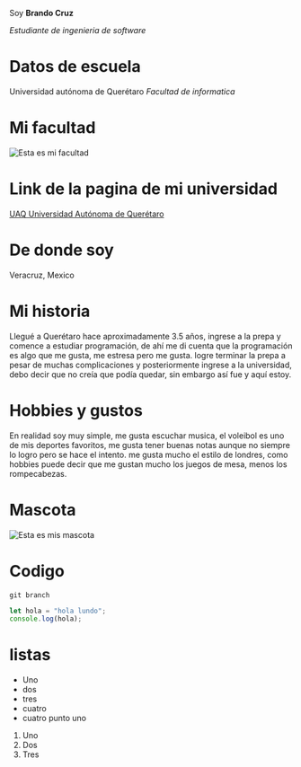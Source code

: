 Soy **Brando Cruz**

_Estudiante de ingenieria de software_

# Datos de escuela
Universidad autónoma de Querétaro
_Facultad de informatica_

# Mi facultad
![Esta es mi facultad](Imagen/UAQFIF.jpg)

# Link de la pagina de mi universidad 
[UAQ Universidad Autónoma de Querétaro](https://www.uaq.mx/)

# De donde soy
Veracruz, Mexico

# Mi historia
Llegué a Querétaro hace aproximadamente 3.5 años, ingrese a la prepa y comence a estudiar programación, de ahí me di cuenta que la programación es algo que me gusta, me estresa pero me gusta. logre terminar la prepa a pesar de muchas complicaciones y posteriormente ingrese a la universidad, debo decir que no creía que podía quedar, sin embargo así fue y aquí estoy. 

# Hobbies y gustos 
En realidad soy muy simple, me gusta escuchar musica, el voleibol es uno de mis deportes favoritos, me gusta tener buenas notas aunque no siempre lo logro pero se hace el intento. me gusta mucho el estilo de londres, como hobbies puede decir que me gustan mucho los juegos de mesa, menos los rompecabezas.

# Mascota
![Esta es mis mascota](Imagen/perro.jpg)

# Codigo 
`git branch` 
```javascript
let hola = "hola lundo";
console.log(hola);
```

# listas

- Uno 
- dos
- tres
- cuatro
-  cuatro punto uno

1. Uno
1. Dos 
1. Tres